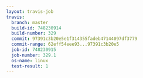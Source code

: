 ```yaml
---
layout: travis-job
travis:
  branch: master
  build-id: 748230914
  build-number: 329
  commit: 97391c3b20e5e1f314355fadeb47144097df3779
  commit-range: 62eff54eee93...97391c3b20e5
  job-id: 748230915
  job-number: 329.1
  os-name: linux
  test-result: 1
---
```

